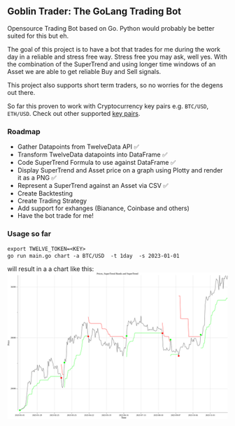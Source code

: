 ## Goblin Trader: The GoLang Trading Bot
Opensource Trading Bot based on Go. Python would probably be better suited for this but eh. 

The goal of this project is to have a bot that trades for me during the work day in a reliable and stress free way. Stress free you may ask, well yes. With the combination of the SuperTrend and using longer time windows of an Asset we are able to get reliable Buy and Sell signals. 

This project also supports short term traders, so no worries for the degens out there. 



So far this proven to work with Cryptocurrency key pairs e.g. `BTC/USD`, `ETH/USD`. Check out other supported [key pairs](https://api.twelvedata.com/cryptocurrencies).


### Roadmap
 - Gather Datapoints from TwelveData API ✅
 - Transform TwelveData datapoints into DataFrame ✅
 - Code SuperTrend Formula to use against DataFrame ✅
 - Display SuperTrend and Asset price on a graph using Plotty and render it as a PNG ✅
 - Represent a SuperTrend against an Asset via CSV ✅
 - Create Backtesting
 - Create Trading Strategy
 - Add support for exhanges (Bianance, Coinbase and others)
 - Have the bot trade for me!

 ### Usage so far
 ```
 export TWELVE_TOKEN=<KEY>
 go run main.go chart -a BTC/USD  -t 1day  -s 2023-01-01
 ```

 will result in a a chart like this:
![BTC_USD since Jan 2023](images/btc_usd-1day-Jan_2023.png)